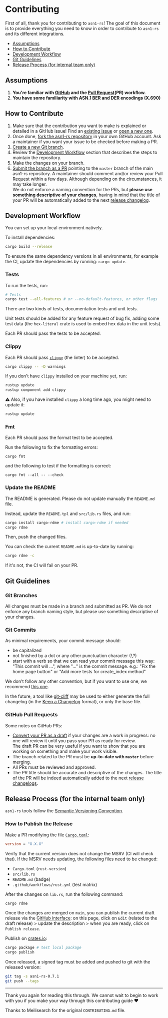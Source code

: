 # Contributing <!-- omit in toc -->

First of all, thank you for contributing to `asn1-rs`! The goal of this document is to provide everything you need to know in order to contribute to `asn1-rs` and its different integrations.

- [Assumptions](#assumptions)
- [How to Contribute](#how-to-contribute)
- [Development Workflow](#development-workflow)
- [Git Guidelines](#git-guidelines)
- [Release Process (for internal team only)](#release-process-for-internal-team-only)


## Assumptions

1. **You're familiar with [GitHub](https://github.com) and the [Pull Request](https://help.github.com/en/github/collaborating-with-issues-and-pull-requests/about-pull-requests)(PR) workflow.**
2. **You have some familiarity with ASN.1 BER and DER encodings (X.690)**

## How to Contribute

1. Make sure that the contribution you want to make is explained or detailed in a GitHub issue! Find an [existing issue](https://github.com/rusticata/asn1-rs/issues/) or [open a new one](https://github.com/rusticata/asn1-rs/issues/new).
2. Once done, [fork the asn1-rs repository](https://help.github.com/en/github/getting-started-with-github/fork-a-repo) in your own GitHub account. Ask a maintainer if you want your issue to be checked before making a PR.
3. [Create a new Git branch](https://help.github.com/en/github/collaborating-with-issues-and-pull-requests/creating-and-deleting-branches-within-your-repository).
4. Review the [Development Workflow](#development-workflow) section that describes the steps to maintain the repository.
5. Make the changes on your branch.
6. [Submit the branch as a PR](https://help.github.com/en/github/collaborating-with-issues-and-pull-requests/creating-a-pull-request-from-a-fork) pointing to the `master` branch of the main asn1-rs repository. A maintainer should comment and/or review your Pull Request within a few days. Although depending on the circumstances, it may take longer.<br>
 We do not enforce a naming convention for the PRs, but **please use something descriptive of your changes**, having in mind that the title of your PR will be automatically added to the next [release changelog](https://github.com/rusticata/asn1-rs/releases/).

## Development Workflow

You can set up your local environment natively.

To install dependencies:

```bash
cargo build --release
```

To ensure the same dependency versions in all environments, for example the CI, update the dependencies by running: `cargo update`.

### Tests <!-- omit in toc -->

To run the tests, run:

```bash
# Tests
cargo test --all-features # or --no-default-features, or other flags
```

There are two kinds of tests, documentation tests and unit tests.

Unit tests should be added for any feature request of bug fix, adding some test data (the `hex-literal` crate is used to embed hex data in the unit tests).

Each PR should pass the tests to be accepted.

### Clippy <!-- omit in toc -->

Each PR should pass [`clippy`](https://github.com/rust-lang/rust-clippy) (the linter) to be accepted.

```bash
cargo clippy -- -D warnings
```

If you don't have `clippy` installed on your machine yet, run:

```bash
rustup update
rustup component add clippy
```

⚠️ Also, if you have installed `clippy` a long time ago, you might need to update it:

```bash
rustup update
```

### Fmt

Each PR should pass the format test to be accepted.

Run the following to fix the formatting errors:

```
cargo fmt
```

and the following to test if the formatting is correct:
```
cargo fmt --all -- --check
```

### Update the README <!-- omit in toc -->

The README is generated. Please do not update manually the `README.md` file.

Instead, update the `README.tpl` and `src/lib.rs` files, and run:

```sh
cargo install cargo-rdme # install cargo-rdme if needed
cargo rdme
```

Then, push the changed files.

You can check the current `README.md` is up-to-date by running:

```sh
cargo rdme -c
```

If it's not, the CI will fail on your PR.

## Git Guidelines

### Git Branches <!-- omit in toc -->

All changes must be made in a branch and submitted as PR.
We do not enforce any branch naming style, but please use something descriptive of your changes.

### Git Commits <!-- omit in toc -->

As minimal requirements, your commit message should:
- be capitalized
- not finished by a dot or any other punctuation character (!,?)
- start with a verb so that we can read your commit message this way: "This commit will ...", where "..." is the commit message.
  e.g.: "Fix the home page button" or "Add more tests for create_index method"

We don't follow any other convention, but if you want to use one, we recommend [this one](https://chris.beams.io/posts/git-commit/).

In the future, a tool like [git-cliff](https://git-cliff.org/) may be used to either generate the full changelog (in the [Keep a Changelog](https://keepachangelog.com/en/1.0.0/) format), or only the base file.

### GitHub Pull Requests <!-- omit in toc -->

Some notes on GitHub PRs:

- [Convert your PR as a draft](https://help.github.com/en/github/collaborating-with-issues-and-pull-requests/changing-the-stage-of-a-pull-request) if your changes are a work in progress: no one will review it until you pass your PR as ready for review.<br>
  The draft PR can be very useful if you want to show that you are working on something and make your work visible.
- The branch related to the PR must be **up-to-date with `master`** before merging.
- All PRs must be reviewed and approved.
- The PR title should be accurate and descriptive of the changes. The title of the PR will be indeed automatically added to the next [release changelogs](https://github.com/rusticata/asn1-rs/releases/).

## Release Process (for the internal team only)

`asn1-rs` tools follow the [Semantic Versioning Convention](https://semver.org/).

### How to Publish the Release <!-- omit in toc -->

Make a PR modifying the file [`Cargo.toml`](/Cargo.toml):

```toml
version = "X.X.X"
```

Verify that the current version does not change the MSRV (CI will check that). If the MSRV needs updating, the following files need to be changed:<br>
- `Cargo.toml` (`rust-version`)
- `src/lib.rs`
- `README.md` (badge)
- `.github/workflows/rust.yml` (test matrix)


After the changes on `lib.rs`, run the following command:

```bash
cargo rdme
```

Once the changes are merged on `main`, you can publish the current draft release via the [GitHub interface](https://github.com/rusticata/asn1-rs/releases): on this page, click on `Edit` (related to the draft release) > update the description > when you are ready, click on `Publish release`.

Publish on [crates.io](https://crates.io/crates/asn1-rs):
```sh
cargo package # test local package
cargo publish
```

Once released, a signed tag must be added and pushed to git with the released version:
```sh
git tag -s asn1-rs-0.7.1
git push --tags
```

<hr>

Thank you again for reading this through. We cannot wait to begin to work with you if you make your way through this contributing guide ❤️

Thanks to Meilisearch for the original `CONTRIBUTING.md` file.
